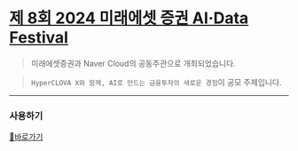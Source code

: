 # [제 8회 2024 미래에셋 증권 AI·Data Festival](https://miraeassetfesta.com/)
> 미래에셋증권과 Naver Cloud의 공동주관으로 개최되었습니다.

> `HyperCLOVA X와 함께, AI로 만드는 금융투자의 새로운 경험`이 공모 주제입니다.
---
### 사용하기
[🔗바로가기](https://miraeassetfeast.streamlit.app)
